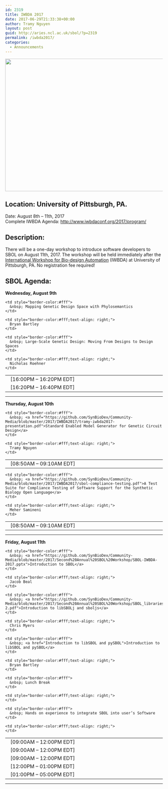 ```yaml
---
id: 2319
title: IWBDA 2017
date: 2017-06-29T21:33:38+00:00
author: Tramy Nguyen
layout: post
guid: http://aries.ncl.ac.uk/sbol/?p=2319
permalink: /iwbda2017/
categories:
  - Announcements
---
```

<img src="https://www.iwbdaconf.org/2017/images/iwbda2017_small.png" alt="" width="1200" height="424" class="alignnone size-full wp-image-2320" />

## Location: University of Pittsburgh, PA.  
Date: August 8th – 11th, 2017  
Complete IWBDA Agenda: <http://www.iwbdaconf.org/2017/program/>  


## Description:

There will be a one-day workshop to introduce software developers to SBOL on August 11th, 2017. The workshop will be held immediately after the [International Workshop for Bio-design Automation](http://www.iwbdaconf.org/2017/#content) (IWBDA) at University of Pittsburgh, PA. No registration fee required!

## SBOL Agenda:

**Wednesday, August 9th**

<table style="width:100%;border-color:#fff;margin-bottom:0px">
  <tr>
    <td style="border-color:#fff; width:20%;">
      &nbsp; [16:00PM &#8211; 16:20PM EDT]
    </td>
    
    <td style="border-color:#fff">
      &nbsp; Mapping Genetic Design Space with Phylosemantics
    </td>
    
    <td style="border-color:#fff;text-align: right;">
      Bryan Bartley
    </td>
  </tr>
  
  <tr>
    <td style="border-color:#fff; width:20%;">
      &nbsp; [16:20PM &#8211; 16:40PM EDT]
    </td>
    
    <td style="border-color:#fff">
      &nbsp; Large-Scale Genetic Design: Moving From Designs to Design Spaces
    </td>
    
    <td style="border-color:#fff;text-align: right;">
      Nicholas Roehner
    </td>
  </tr>
</table>

****  
**Thursday, August 10th**

<table style="width:100%;border-color:#fff;margin-bottom:0px">
  <tr>
    <td style="border-color:#fff; width:20%;">
      &nbsp; [08:50AM &#8211; 09:10AM EDT]
    </td>
    
    <td style="border-color:#fff">
      &nbsp; <a href="https://github.com/SynBioDex/Community-Media/blob/master/2017/IWBDA2017/tramy-iwbda2017-presentation.pdf">Standard Enabled Model Generator for Genetic Circuit Design</a>
    </td>
    
    <td style="border-color:#fff;text-align: right;">
      Tramy Nguyen
    </td>
  </tr>
</table>

<table style="width:100%;border-color:#fff;margin-bottom:0px">
  <tr>
    <td style="border-color:#fff; width:20%;">
      &nbsp; [08:50AM &#8211; 09:10AM EDT]
    </td>
    
    <td style="border-color:#fff">
      &nbsp; <a href="https://github.com/SynBioDex/Community-Media/blob/master/2017/IWBDA2017/sbol-compliance-testing.pdf">A Test Suite for Compliance Testing of Software Support for the Synthetic Biology Open Language</a>
    </td>
    
    <td style="border-color:#fff;text-align: right;">
      Meher Samineni
    </td>
  </tr>
</table>

****  
**Friday, August 11th**

<table style="width:100%;border-color:#fff;margin-bottom:0px">
  <tr>
    <td style="border-color:#fff; width:20%;">
      &nbsp; [09:00AM &#8211; 12:00PM EDT]
    </td>
    
    <td style="border-color:#fff">
      &nbsp; <a href="https://github.com/SynBioDex/Community-Media/blob/master/2017/Second%20Annual%20SBOL%20Workshop/SBOL-IWBDA-2017.pptx">Introduction to SBOL</a>
    </td>
    
    <td style="border-color:#fff;text-align: right;">
      Jacob Beal
    </td>
  </tr>
  
  <tr>
    <td style="border-color:#fff; width:20%;">
      &nbsp; [09:00AM &#8211; 12:00PM EDT]
    </td>
    
    <td style="border-color:#fff">
      &nbsp; <a href="https://github.com/SynBioDex/Community-Media/blob/master/2017/Second%20Annual%20SBOL%20Workshop/SBOL_libraries-2.pdf">Introduction to libSBOLj and sboljs</a>
    </td>
    
    <td style="border-color:#fff;text-align: right;">
      Chris Myers
    </td>
  </tr>
  
  <tr>
    <td style="border-color:#fff; width:20%;">
      &nbsp; [09:00AM &#8211; 12:00PM EDT]
    </td>
    
    <td style="border-color:#fff">
      &nbsp; <a href="Introduction to libSBOL and pySBOL">Introduction to libSBOL and pySBOL</a>
    </td>
    
    <td style="border-color:#fff;text-align: right;">
      Bryan Bartley
    </td>
  </tr>
  
  <tr>
    <td style="border-color:#fff; width:20%;">
      &nbsp; [12:00PM &#8211; 01:00PM EDT]
    </td>
    
    <td style="border-color:#fff">
      &nbsp; Lunch Break
    </td>
    
    <td style="border-color:#fff;text-align: right;">
    </td>
  </tr>
  
  <tr>
    <td style="border-color:#fff; width:20%;">
      &nbsp; [01:00PM &#8211; 05:00PM EDT]
    </td>
    
    <td style="border-color:#fff">
      &nbsp; Hands on experience to integrate SBOL into user’s Software
    </td>
    
    <td style="border-color:#fff;text-align: right;">
    </td>
  </tr>
</table>

****